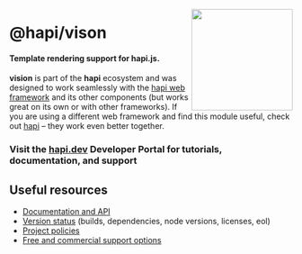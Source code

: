 <a href="https://hapi.dev"><img src="https://raw.githubusercontent.com/hapijs/assets/master/images/family.png" width="180px" align="right" /></a>

# @hapi/vison

#### Template rendering support for hapi.js.

**vision** is part of the **hapi** ecosystem and was designed to work seamlessly with the [hapi web framework](https://hapi.dev) and its other components (but works great on its own or with other frameworks). If you are using a different web framework and find this module useful, check out [hapi](https://hapi.dev) – they work even better together.

### Visit the [hapi.dev](https://hapi.dev) Developer Portal for tutorials, documentation, and support

## Useful resources

- [Documentation and API](https://hapi.dev/family/vision/)
- [Version status](https://hapi.dev/resources/status/#vision) (builds, dependencies, node versions, licenses, eol)
- [Project policies](https://hapi.dev/policies/)
- [Free and commercial support options](https://hapi.dev/support/)
